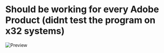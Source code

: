 
# Should be working for every Adobe Product (didnt test the program on x32 systems)

![Preview](https://i.imgur.com/w1YGlt7.png)
